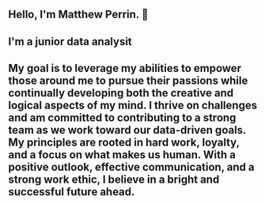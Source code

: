 ## Hello, I'm Matthew Perrin. 👋

## I'm a junior data analysit

## My goal is to leverage my abilities to empower those around me to pursue their passions while continually developing both the creative and logical aspects of my mind. I thrive on challenges and am committed to contributing to a strong team as we work toward our data-driven goals. My principles are rooted in hard work, loyalty, and a focus on what makes us human. With a positive outlook, effective communication, and a strong work ethic, I believe in a bright and successful future ahead.
<!--
**Matt-perrin/Matt-perrin** is a ✨ _special_ ✨ repository because its `README.md` (this file) appears on your GitHub profile.

Here are some ideas to get you started:

- 🔭 I’m currently working on ...
- 🌱 I’m currently learning ...
- 👯 I’m looking to collaborate on ...
- 🤔 I’m looking for help with ...
- 💬 Ask me about ...
- 📫 How to reach me: ...
- 😄 Pronouns: ...
- ⚡ Fun fact: ...
-->
